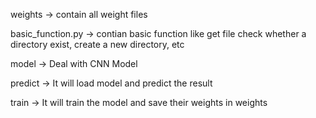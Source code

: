 

weights -> contain all weight files

basic_function.py -> contian basic function like get file check whether a directory exist, create a new directory, etc

model -> Deal with CNN Model

predict -> It will load model and predict the result

train -> It will train the model and save their weights in weights
